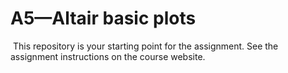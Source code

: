 # A5—Altair basic plots
​
This repository is your starting point for the assignment. See the assignment instructions on the course website.
